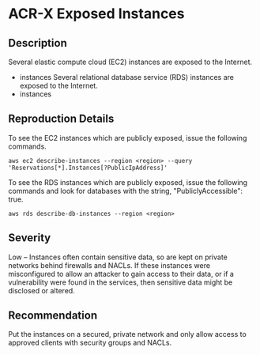 ACR-X Exposed Instances
=======================

Description
-----------
Several elastic compute cloud (EC2) instances are exposed to the Internet.
* instances
Several relational database service (RDS) instances are exposed to the Internet.
* instances

Reproduction Details
--------------------
To see the EC2 instances which are publicly exposed, issue the following commands.
```
aws ec2 describe-instances --region <region> --query 'Reservations[*].Instances[?PublicIpAddress]'
```
To see the RDS instances which are publicly exposed, issue the following commands and look for databases with the string, "PubliclyAccessible": true.
```
aws rds describe-db-instances --region <region>
```

Severity
--------
Low – Instances often contain sensitive data, so are kept on private networks behind firewalls and NACLs. If these instances were misconfigured to allow an attacker to gain access to their data, or if a vulnerability were found in the services, then sensitive data might be disclosed or altered.

Recommendation
--------------
Put the instances on a secured, private network and only allow access to approved clients with security groups and NACLs.
